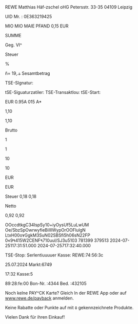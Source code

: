 REWE Matthias Häf-zschel oHG
Petersstr. 33-35
04109 Leipzig

UID Mr. : 0Ε363219425

MIO MIO MAIE
PFAND 0,15 EUR

SUMME

Geg. VI^

Steuer

%

ň=
19,.ة
Sesamtbetrag

TSE-Slgnatur:

tSE-Siguaturzatiler:
TSE-Transaktlou:
tSE-Start:

EUR
0.95Α
015 A*

1,10

1,10

Brutto

1

1

10

10

EUR

EUR

Steuer
0,18
0,18

Netto

0,92
0,92

OOccdtkgC34IspSy10+iyOysUf5LuLwUM
Oe/SbzSpOwrwyfieBiIIlWypOrOOFlulgN
LtxH00o٧GgkM3SuN02SBSfi5h06sN22FP
0«9٩415W2CENF٩710uul/SJ3u5103
781399
379513
2024-07-25117:31:51.000
2024-07-25717:32:40.000

TSE-Stop:
Serlentiuuuuer Kasse: REWE:74:56:3c

25.07.2024
Markt:6749

17:32
Kasse:5

89:28:fe:00
Bon-Nr. :4344
Bed. :432105

Noch kelne PAY^CK Karte?
Gleich ln der REWE App oder auf
www.rewe.de/payback anmelden.

Keine Rabatte oder Punkte auf mit ٥
gekennzeichnete Produkte.

Vielen Dank für ihren Einkauf!

